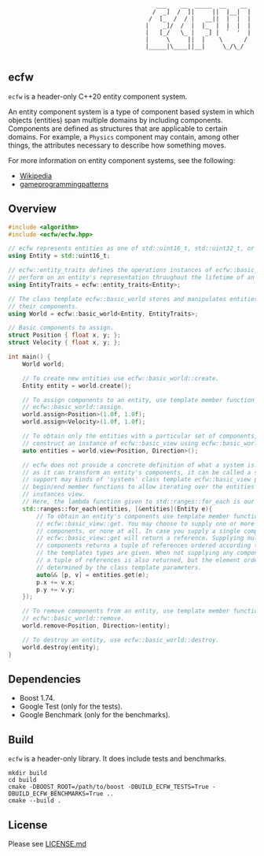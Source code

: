 ``` 
                                          ___    __  _____  __    __ 
                                         /  _]  /  ]|     ||  |__|  |
                                        /  [_  /  / |   __||  |  |  |
                                       |    _]/  /  |  |_  |  |  |  |
                                       |   [_/   \_ |   _] |  `  '  |
                                       |     \     ||  |    \      / 
                                       |_____|\____||__|     \_/\_/  
                               
```
## ecfw
`ecfw` is a header-only C++20 entity component system.

An entity component system is a type of component based system in which objects
(entities) span multiple domains by including components. Components are defined
as structures that are applicable to certain domains. For example, a `Physics`
component may contain, among other things, the attributes necessary to describe
how something moves.

For more information on entity component systems, see the following:
- [Wikipedia](https://en.wikipedia.org/wiki/Entity_component_system)
- [gameprogrammingpatterns](http://gameprogrammingpatterns.com/component.html)

## Overview
```cpp
#include <algorithm>
#include <ecfw/ecfw.hpp>

// ecfw represents entities as one of std::uint16_t, std::uint32_t, or std::uint64_t.
using Entity = std::uint16_t;

// ecfw::entity_traits defines the operations instances of ecfw::basic_world may
// perform on an entity's representation throughout the lifetime of an entity.
using EntityTraits = ecfw::entity_traits<Entity>;

// The class template ecfw::basic_world stores and manipulates entities and
// their components.
using World = ecfw::basic_world<Entity, EntityTraits>;

// Basic components to assign.
struct Position { float x, y; };
struct Velocity { float x, y; };

int main() {
    World world;

    // To create new entities use ecfw::basic_world::create.
    Entity entity = world.create();

    // To assign components to an entity, use template member function 
    // ecfw::basic_world::assign.
    world.assign<Position>(1.0f, 1.0f);
    world.assign<Velocity>(1.0f, 1.0f);

    // To obtain only the entities with a particular set of components, 
    // construct an instance of ecfw::basic_view using ecfw::basic_world::view.
    auto entities = world.view<Position, Direction>();

    // ecfw does not provide a concrete definition of what a system is. So long
    // as it can transform an entity's components, it can be called a system. To 
    // support may kinds of 'systems' class template ecfw::basic_view provides
    // begin/end member functions to allow iterating over the entities its
    // instances view.
    // Here, the lambda function given to std::ranges::for_each is our system.
    std::ranges::for_each(entities, [&entities](Entity e){
        // To obtain an entity's components use template member function 
        // ecfw::basic_view::get. You may choose to supply one or more
        // components, or none at all. In case you supply a single component,
        // ecfw::basic_view::get will return a reference. Supplying multiple
        // components returns a tuple of references ordered according to how
        // the templates types are given. When not supplying any components, 
        // a tuple of references is also returned, but the element order is
        // determined by the class template parameters.
        auto&& [p, v] = entities.get(e);
        p.x += v.x;
        p.y += v.y;
    });

    // To remove components from an entity, use template member function 
    // ecfw::basic_world::remove.
    world.remove<Position, Direction>(entity);

    // To destroy an entity, use ecfw::basic_world::destroy.
    world.destroy(entity);
}
```

## Dependencies
- Boost 1.74.
- Google Test (only for the tests).
- Google Benchmark (only for the benchmarks).


## Build
`ecfw` is a header-only library. It does include tests and benchmarks.
```
mkdir build
cd build
cmake -DBOOST_ROOT=/path/to/boost -DBUILD_ECFW_TESTS=True -DBUILD_ECFW_BENCHMARKS=True ..
cmake --build .
```

## License
Please see [LICENSE.md](LICENSE.md)
